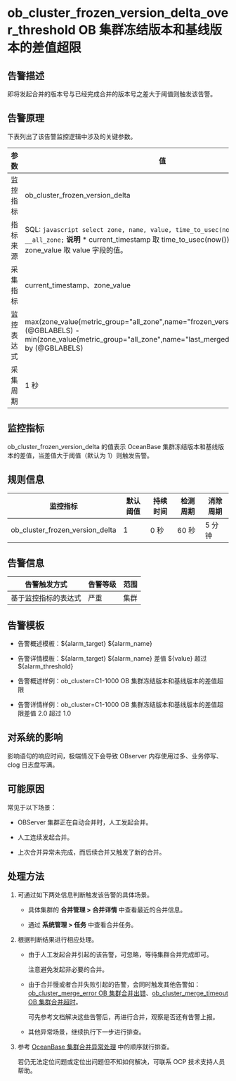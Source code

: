 # ob_cluster_frozen_version_delta_over_threshold OB 集群冻结版本和基线版本的差值超限

## 告警描述

即将发起合并的版本号与已经完成合并的版本号之差大于阈值则触发该告警。

## 告警原理

下表列出了该告警监控逻辑中涉及的关键参数。

|  参数   |                                                                                                                                                             值                                                                                                                                                              |
|-------|----------------------------------------------------------------------------------------------------------------------------------------------------------------------------------------------------------------------------------------------------------------------------------------------------------------------------|
| 监控指标  | ob_cluster_frozen_version_delta                                                                                                                                                                                                                                                                                            |
| 指标来源  | SQL:  ```javascript select zone, name, value, time_to_usec(now()) from __all_zone;```  **说明**  * current_timestamp 取 time_to_usec(now()) 字段的值。   * zone_value 取 value 字段的值。    |
| 采集指标  | current_timestamp、zone_value                                                                                                                                                                                                                                                                                               |
| 监控表达式 | max(zone_value{metric_group="all_zone",name="frozen_version",@LABELS}) by (@GBLABELS) - min(zone_value{metric_group="all_zone",name="last_merged_version",@LABELS}) by (@GBLABELS)                                                                                                                                         |
| 采集周期  | 1 秒                                                                                                                                                                                                                                                                                                                        |

## 监控指标

ob_cluster_frozen_version_delta 的值表示 OceanBase 集群冻结版本和基线版本的差值，当差值大于阈值（默认为 1）则触发告警。

## 规则信息

|              监控指标               | 默认阈值 | 持续时间 | 检测周期 | 消除周期 |
|---------------------------------|------|------|------|------|
| ob_cluster_frozen_version_delta | 1    | 0 秒  | 60 秒 | 5 分钟 |

## 告警信息

|   告警触发方式   | 告警等级 | 范围 |
|------------|------|----|
| 基于监控指标的表达式 | 严重   | 集群 |

## 告警模板

* 告警概述模板：${alarm_target} ${alarm_name}

* 告警详情模板：${alarm_target} ${alarm_name} 差值 ${value} 超过 ${alarm_threshold}

* 告警概述样例：ob_cluster=C1-1000 OB 集群冻结版本和基线版本的差值超限

* 告警详情样例：ob_cluster=C1-1000 OB 集群冻结版本和基线版本的差值超限差值 2.0 超过 1.0

## 对系统的影响

影响语句的响应时间，极端情况下会导致 OBserver 内存使用过多、业务停写、clog 日志盘写满。

## 可能原因

常见于以下场景：

* OBServer 集群正在自动合并时，人工发起合并。

* 人工连续发起合并。

* 上次合并异常未完成，而后续合并又触发了新的合并。

## 处理方法

1. 可通过如下两处信息判断触发该告警的具体场景。

   * 具体集群的 **合并管理 \> 合并详情** 中查看最近的合并信息。

   * 通过 **系统管理 \> 任务** 中查看合并任务。

2. 根据判断结果进行相应处理。

   * 由于人工发起合并引起的该告警，可忽略，等待集群合并完成即可。

     注意避免发起非必要的合并。

   * 由于合并慢或者合并失败引起的告警，会同时触发其他告警如：[ob_cluster_merge_error OB 集群合并出错](2.ob-alert/6.a-ob_cluster_merge_error-ob-cluster-merge-error-occurs.md)、[ob_cluster_merge_timeout OB 集群合并超时](2.ob-alert/7.ob_cluster_merge_timeout-ob-cluster-merge-timeout.md)。

     可先参考文档解决这些告警后，再进行合并，观察是否还有告警上报。

   * 其他异常场景，继续执行下一步进行排查。

3. 参考 [OceanBase 集群合并异常处理](4.alarm-appendix/3.handle-oceanbase-cluster-merge-exceptions.md) 中的顺序就行排查。

   若仍无法定位问题或定位出问题但不知如何解决，可联系 OCP 技术支持人员帮助。
